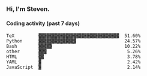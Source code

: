 ### Hi, I'm Steven.

#### Coding activity (past 7 days)
```
TeX         ▓▓▓▓▓▓▓▓▓▓▓▓▓▓▓▓▓▓▓▓▓▓▓▓▓▓▓▓▓▓  51.60%
Python      ▓▓▓▓▓▓▓▓▓▓▓▓▓▓                  24.57%
Bash        ▓▓▓▓▓                           10.22%
other       ▓▓▓                              5.26%
HTML        ▓▓                               3.78%
YAML        ▓                                2.42%
JavaScript  ▓                                2.14%
```
